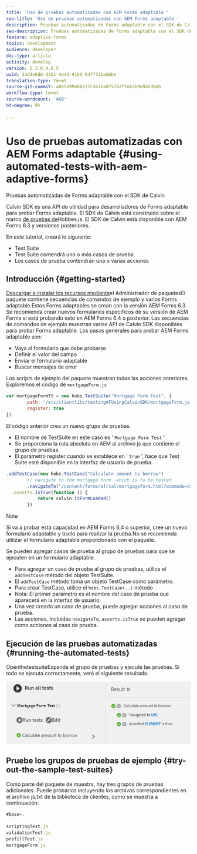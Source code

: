 ```yaml
---
title: 'Uso de pruebas automatizadas con AEM Forms adaptable '
seo-title: 'Uso de pruebas automatizadas con AEM Forms adaptable '
description: Pruebas automatizadas de Forms adaptable con el SDK de Calvin
seo-description: Pruebas automatizadas de Forms adaptable con el SDK de Calvin
feature: adaptive-forms
topics: development
audience: developer
doc-type: article
activity: develop
version: 6.3,6.4,6.5
uuid: 3ad4e6d6-d3b1-4e4d-9169-847f74ba06be
translation-type: tm+mt
source-git-commit: a0e5a99408237c367ea075762ffeb3b9e9a5d8eb
workflow-type: tm+mt
source-wordcount: '460'
ht-degree: 0%

---
```



# Uso de pruebas automatizadas con AEM Forms adaptable {#using-automated-tests-with-aem-adaptive-forms}

Pruebas automatizadas de Forms adaptable con el SDK de Calvin

Calvin SDK es una API de utilidad para desarrolladores de Forms adaptable para probar Forms adaptable. El SDK de Calvin está construido sobre el marco [de pruebas de](https://docs.adobe.com/docs/en/aem/6-3/develop/ref/test-api/index.html)Hobbes.js. El SDK de Calvin está disponible con AEM Forms 6.3 y versiones posteriores.

En este tutorial, creará lo siguiente:

* Test Suite
* Test Suite contendrá uno o más casos de prueba
* Los casos de prueba contendrán una o varias acciones

## Introducción {#getting-started}

[Descargar e instalar los recursos mediante](assets/testingadaptiveformsusingcalvinsdk1.zip)el Administrador de paquetesEl paquete contiene secuencias de comandos de ejemplo y varios Forms adaptable.Estos Forms adaptables se crean con la versión AEM Forms 6.3. Se recomienda crear nuevos formularios específicos de su versión de AEM Forms si está probando esto en AEM Forms 6.4 o posterior. Las secuencias de comandos de ejemplo muestran varias API de Calvin SDK disponibles para probar Forms adaptable. Los pasos generales para probar AEM Forms adaptable son:

* Vaya al formulario que debe probarse
* Definir el valor del campo
* Enviar el formulario adaptable
* Buscar mensajes de error

Los scripts de ejemplo del paquete muestran todas las acciones anteriores.
Exploremos el código de `mortgageForm.js`

```javascript
var mortgageFormTS = new hobs.TestSuite("Mortgage Form Test", {
        path: '/etc/clientlibs/testingAFUsingCalvinSDK/mortgageForm.js',
        register: true
})
```

El código anterior crea un nuevo grupo de pruebas.

* El nombre de TestSuite en este caso es &#39; `Mortgage Form Test` &#39;.
* Se proporciona la ruta absoluta en AEM al archivo js que contiene el grupo de pruebas.
* El parámetro register cuando se establece en &#39; `true` &#39;, hace que Test Suite esté disponible en la interfaz de usuario de prueba.

```javascript
.addTestCase(new hobs.TestCase("Calculate amount to borrow")
        // navigate to the mortgage form  which is to be tested
        .navigateTo("/content/forms/af/cal/mortgageform.html?wcmmode=disabled")
  .asserts.isTrue(function () {
            return calvin.isFormLoaded()
        })
```

>[!NOTE]
>
>Si va a probar esta capacidad en AEM Forms 6.4 o superior, cree un nuevo formulario adaptable y úselo para realizar la prueba.No se recomienda utilizar el formulario adaptable proporcionado con el paquete.

Se pueden agregar casos de prueba al grupo de pruebas para que se ejecuten en un formulario adaptable.

* Para agregar un caso de prueba al grupo de pruebas, utilice el `addTestCase` método del objeto TestSuite.
* El `addTestCase` método toma un objeto TestCase como parámetro.
* Para crear TestCase, utilice el `hobs.TestCase(..)` método .
* Nota: El primer parámetro es el nombre del caso de prueba que aparecerá en la interfaz de usuario.
* Una vez creado un caso de prueba, puede agregar acciones al caso de prueba.
* Las acciones, incluidas `navigateTo`, `asserts.isTrue` se pueden agregar como acciones al caso de prueba.

## Ejecución de las pruebas automatizadas {#running-the-automated-tests}

[](http://localhost:4502/libs/granite/testing/hobbes.html)OpenthetestsuiteExpanda el grupo de pruebas y ejecute las pruebas. Si todo se ejecuta correctamente, verá el siguiente resultado.

![calvinsdk](assets/calvinimage.png)

## Pruebe los grupos de pruebas de ejemplo {#try-out-the-sample-test-suites}

Como parte del paquete de muestra, hay tres grupos de pruebas adicionales. Puede probarlos incluyendo los archivos correspondientes en el archivo js.txt de la biblioteca de clientes, como se muestra a continuación:

```javascript
#base=.

scriptingTest.js
validationTest.js
prefillTest.js
mortgageForm.js
```
